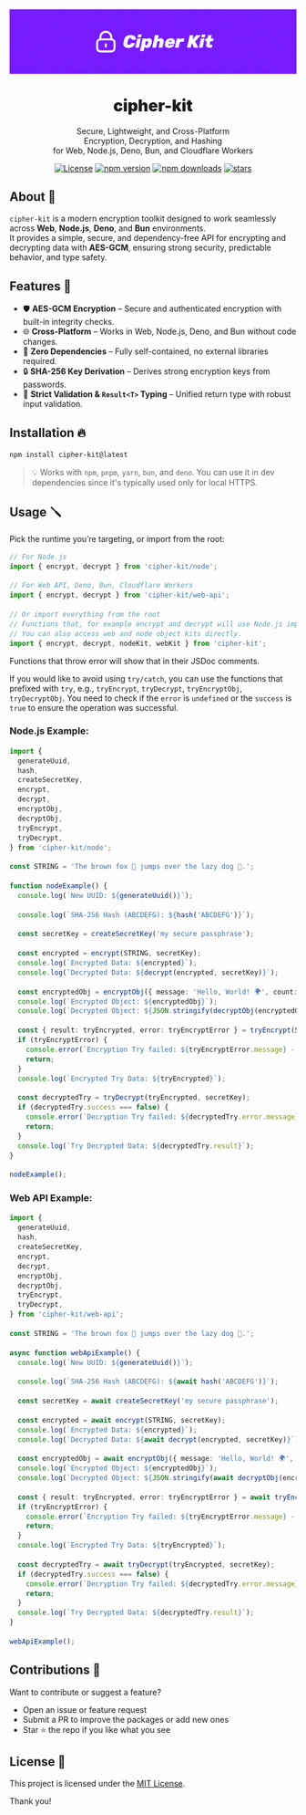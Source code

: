 <div align="center">
<img src="https://github.com/WolfieLeader/npm/blob/main/assets/cipher-kit-banner.svg" align="center" alt="banner" />

<h1 align="center" style="font-weight:900;">cipher-kit</h1>

<p align="center">
  Secure, Lightweight, and Cross-Platform <br/>
  Encryption, Decryption, and Hashing <br/> 
  for Web, Node.js, Deno, Bun, and Cloudflare Workers
</p>

<a href="https://opensource.org/licenses/MIT" rel="nofollow"><img src="https://img.shields.io/github/license/WolfieLeader/npm?color=DC343B" alt="License"></a>
<a href="https://www.npmjs.com/package/cipher-kit" rel="nofollow"><img src="https://img.shields.io/npm/v/cipher-kit?color=0078D4" alt="npm version"></a>
<a href="https://www.npmjs.com/package/cipher-kit" rel="nofollow"><img src="https://img.shields.io/npm/dy/cipher-kit.svg?color=03C03C" alt="npm downloads"></a>
<a href="https://github.com/WolfieLeader/npm" rel="nofollow"><img src="https://img.shields.io/github/stars/WolfieLeader/npm" alt="stars"></a>

</div>

## About 📖

`cipher-kit` is a modern encryption toolkit designed to work seamlessly across **Web**, **Node.js**, **Deno**, and **Bun** environments.  
It provides a simple, secure, and dependency-free API for encrypting and decrypting data with **AES-GCM**, ensuring strong security, predictable behavior, and type safety.

## Features 🌟

- 🛡️ **AES-GCM Encryption** – Secure and authenticated encryption with built-in integrity checks.
- 🌐 **Cross-Platform** – Works in Web, Node.js, Deno, and Bun without code changes.
- 🚫 **Zero Dependencies** – Fully self-contained, no external libraries required.
- 🔒 **SHA-256 Key Derivation** – Derives strong encryption keys from passwords.
- 🧪 **Strict Validation & `Result<T>` Typing** – Unified return type with robust input validation.

## Installation 🔥

```bash
npm install cipher-kit@latest
```

> 💡 Works with `npm`, `pnpm`, `yarn`, `bun`, and `deno`. You can use it in dev dependencies since it's typically used only for local HTTPS.

## Usage 🪛

Pick the runtime you’re targeting, or import from the root:

```typescript
// For Node.js
import { encrypt, decrypt } from 'cipher-kit/node';

// For Web API, Deno, Bun, Cloudflare Workers
import { encrypt, decrypt } from 'cipher-kit/web-api';

// Or import everything from the root
// Functions that, for example encrypt and decrypt will use Node.js implementation.
// You can also access web and node object kits directly.
import { encrypt, decrypt, nodeKit, webKit } from 'cipher-kit';
```

Functions that throw error will show that in their JSDoc comments.

If you would like to avoid using `try/catch`, you can use the functions that prefixed with `try`, e.g., `tryEncrypt`, `tryDecrypt`, `tryEncryptObj`, `tryDecryptObj`. You need to check if the `error` is `undefined` or the `success` is `true` to ensure the operation was successful.

### Node.js Example:

```typescript
import {
  generateUuid,
  hash,
  createSecretKey,
  encrypt,
  decrypt,
  encryptObj,
  decryptObj,
  tryEncrypt,
  tryDecrypt,
} from 'cipher-kit/node';

const STRING = 'The brown fox 🦊 jumps over the lazy dog 🐶.';

function nodeExample() {
  console.log(`New UUID: ${generateUuid()}`);

  console.log(`SHA-256 Hash (ABCDEFG): ${hash('ABCDEFG')}`);

  const secretKey = createSecretKey('my secure passphrase');

  const encrypted = encrypt(STRING, secretKey);
  console.log(`Encrypted Data: ${encrypted}`);
  console.log(`Decrypted Data: ${decrypt(encrypted, secretKey)}`);

  const encryptedObj = encryptObj({ message: 'Hello, World! 🌍', count: 42 }, secretKey);
  console.log(`Encrypted Object: ${encryptedObj}`);
  console.log(`Decrypted Object: ${JSON.stringify(decryptObj(encryptedObj, secretKey))}`);

  const { result: tryEncrypted, error: tryEncryptError } = tryEncrypt(STRING, secretKey);
  if (tryEncryptError) {
    console.error(`Encryption Try failed: ${tryEncryptError.message} - ${tryEncryptError.description}`);
    return;
  }
  console.log(`Encrypted Try Data: ${tryEncrypted}`);

  const decryptedTry = tryDecrypt(tryEncrypted, secretKey);
  if (decryptedTry.success === false) {
    console.error(`Decryption Try failed: ${decryptedTry.error.message} - ${decryptedTry.error.description}`);
    return;
  }
  console.log(`Try Decrypted Data: ${decryptedTry.result}`);
}

nodeExample();
```

### Web API Example:

```typescript
import {
  generateUuid,
  hash,
  createSecretKey,
  encrypt,
  decrypt,
  encryptObj,
  decryptObj,
  tryEncrypt,
  tryDecrypt,
} from 'cipher-kit/web-api';

const STRING = 'The brown fox 🦊 jumps over the lazy dog 🐶.';

async function webApiExample() {
  console.log(`New UUID: ${generateUuid()}`);

  console.log(`SHA-256 Hash (ABCDEFG): ${await hash('ABCDEFG')}`);

  const secretKey = await createSecretKey('my secure passphrase');

  const encrypted = await encrypt(STRING, secretKey);
  console.log(`Encrypted Data: ${encrypted}`);
  console.log(`Decrypted Data: ${await decrypt(encrypted, secretKey)}`);

  const encryptedObj = await encryptObj({ message: 'Hello, World! 🌍', count: 42 }, secretKey);
  console.log(`Encrypted Object: ${encryptedObj}`);
  console.log(`Decrypted Object: ${JSON.stringify(await decryptObj(encryptedObj, secretKey))}`);

  const { result: tryEncrypted, error: tryEncryptError } = await tryEncrypt(STRING, secretKey);
  if (tryEncryptError) {
    console.error(`Encryption Try failed: ${tryEncryptError.message} - ${tryEncryptError.description}`);
    return;
  }
  console.log(`Encrypted Try Data: ${tryEncrypted}`);

  const decryptedTry = await tryDecrypt(tryEncrypted, secretKey);
  if (decryptedTry.success === false) {
    console.error(`Decryption Try failed: ${decryptedTry.error.message} - ${decryptedTry.error.description}`);
    return;
  }
  console.log(`Try Decrypted Data: ${decryptedTry.result}`);
}

webApiExample();
```

## Contributions 🤝

Want to contribute or suggest a feature?

- Open an issue or feature request
- Submit a PR to improve the packages or add new ones
- Star ⭐ the repo if you like what you see

## License 📜

This project is licensed under the [MIT License](https://opensource.org/licenses/MIT).

Thank you!
